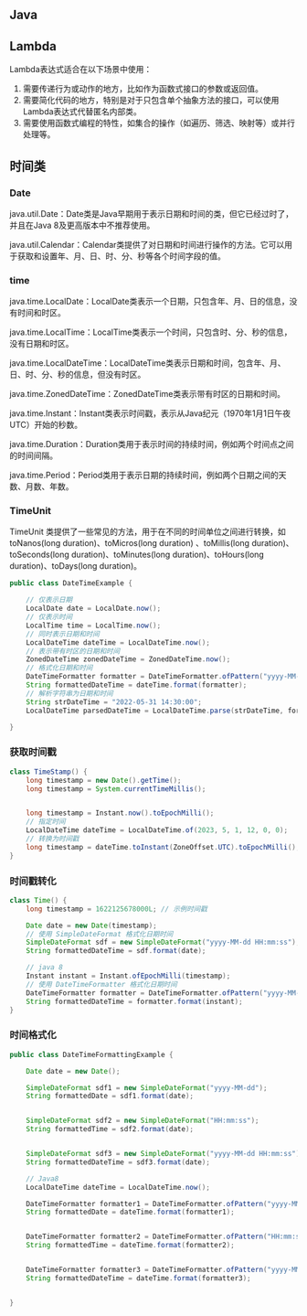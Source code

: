 ## Java

## Lambda

Lambda表达式适合在以下场景中使用：

1. 需要传递行为或动作的地方，比如作为函数式接口的参数或返回值。
2. 需要简化代码的地方，特别是对于只包含单个抽象方法的接口，可以使用Lambda表达式代替匿名内部类。
3. 需要使用函数式编程的特性，如集合的操作（如遍历、筛选、映射等）或并行处理等。

## 时间类

### Date

java.util.Date：Date类是Java早期用于表示日期和时间的类，但它已经过时了，并且在Java 8及更高版本中不推荐使用。

java.util.Calendar：Calendar类提供了对日期和时间进行操作的方法。它可以用于获取和设置年、月、日、时、分、秒等各个时间字段的值。

### time

java.time.LocalDate：LocalDate类表示一个日期，只包含年、月、日的信息，没有时间和时区。

java.time.LocalTime：LocalTime类表示一个时间，只包含时、分、秒的信息，没有日期和时区。

java.time.LocalDateTime：LocalDateTime类表示日期和时间，包含年、月、日、时、分、秒的信息，但没有时区。

java.time.ZonedDateTime：ZonedDateTime类表示带有时区的日期和时间。

java.time.Instant：Instant类表示时间戳，表示从Java纪元（1970年1月1日午夜UTC）开始的秒数。

java.time.Duration：Duration类用于表示时间的持续时间，例如两个时间点之间的时间间隔。

java.time.Period：Period类用于表示日期的持续时间，例如两个日期之间的天数、月数、年数。

### TimeUnit

TimeUnit 类提供了一些常见的方法，用于在不同的时间单位之间进行转换，如 toNanos(long duration)、toMicros(long duration)
、toMillis(long duration)、toSeconds(long duration)、toMinutes(long duration)、toHours(long duration)、toDays(long duration)。

```java
public class DateTimeExample {

    // 仅表示日期
    LocalDate date = LocalDate.now();
    // 仅表示时间
    LocalTime time = LocalTime.now();
    // 同时表示日期和时间
    LocalDateTime dateTime = LocalDateTime.now();
    // 表示带有时区的日期和时间
    ZonedDateTime zonedDateTime = ZonedDateTime.now();
    // 格式化日期和时间
    DateTimeFormatter formatter = DateTimeFormatter.ofPattern("yyyy-MM-dd HH:mm:ss");
    String formattedDateTime = dateTime.format(formatter);
    // 解析字符串为日期和时间
    String strDateTime = "2022-05-31 14:30:00";
    LocalDateTime parsedDateTime = LocalDateTime.parse(strDateTime, formatter);

}
```

### 获取时间戳

```java
class TimeStamp() {
    long timestamp = new Date().getTime();
    long timestamp = System.currentTimeMillis();


    long timestamp = Instant.now().toEpochMilli();
    // 指定时间
    LocalDateTime dateTime = LocalDateTime.of(2023, 5, 1, 12, 0, 0);
    // 转换为时间戳
    long timestamp = dateTime.toInstant(ZoneOffset.UTC).toEpochMilli();
}
```

### 时间戳转化

```java
class Time() {
    long timestamp = 1622125678000L; // 示例时间戳

    Date date = new Date(timestamp);
    // 使用 SimpleDateFormat 格式化日期时间
    SimpleDateFormat sdf = new SimpleDateFormat("yyyy-MM-dd HH:mm:ss");
    String formattedDateTime = sdf.format(date);

    // java 8
    Instant instant = Instant.ofEpochMilli(timestamp);
    // 使用 DateTimeFormatter 格式化日期时间
    DateTimeFormatter formatter = DateTimeFormatter.ofPattern("yyyy-MM-dd HH:mm:ss");
    String formattedDateTime = formatter.format(instant);
}
```

### 时间格式化

```java
public class DateTimeFormattingExample {

    Date date = new Date();

    SimpleDateFormat sdf1 = new SimpleDateFormat("yyyy-MM-dd");
    String formattedDate = sdf1.format(date);


    SimpleDateFormat sdf2 = new SimpleDateFormat("HH:mm:ss");
    String formattedTime = sdf2.format(date);


    SimpleDateFormat sdf3 = new SimpleDateFormat("yyyy-MM-dd HH:mm:ss");
    String formattedDateTime = sdf3.format(date);

    // Java8
    LocalDateTime dateTime = LocalDateTime.now();

    DateTimeFormatter formatter1 = DateTimeFormatter.ofPattern("yyyy-MM-dd");
    String formattedDate = dateTime.format(formatter1);


    DateTimeFormatter formatter2 = DateTimeFormatter.ofPattern("HH:mm:ss");
    String formattedTime = dateTime.format(formatter2);


    DateTimeFormatter formatter3 = DateTimeFormatter.ofPattern("yyyy-MM-dd HH:mm:ss");
    String formattedDateTime = dateTime.format(formatter3);


}

```

